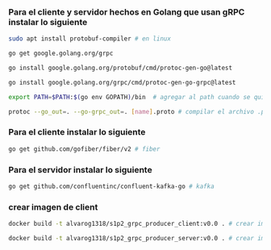 ### Para el cliente y servidor hechos en Golang que usan gRPC instalar lo siguiente
```bash
sudo apt install protobuf-compiler # en linux

go get google.golang.org/grpc

go install google.golang.org/protobuf/cmd/protoc-gen-go@latest

go install google.golang.org/grpc/cmd/protoc-gen-go-grpc@latest

export PATH=$PATH:$(go env GOPATH)/bin  # agregar al path cuando se quiera compilar los archivos .proto

protoc --go_out=. --go-grpc_out=. [name].proto # compilar el archivo .proto  
```

### Para el cliente instalar lo siguiente
```bash
go get github.com/gofiber/fiber/v2 # fiber
```

### Para el servidor instalar lo siguiente
```bash
go get github.com/confluentinc/confluent-kafka-go # kafka
```

### crear imagen de client

```bash
docker build -t alvarog1318/s1p2_grpc_producer_client:v0.0 . # crear imagen de cliente

docker build -t alvarog1318/s1p2_grpc_producer_server:v0.0 . # crear imagen de servidor
```